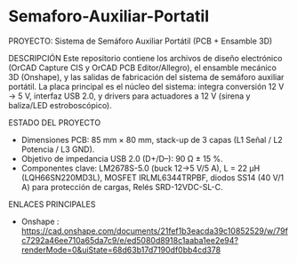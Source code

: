 # Semaforo-Auxiliar-Portatil
PROYECTO: Sistema de Semáforo Auxiliar Portátil (PCB + Ensamble 3D)

DESCRIPCIÓN
Este repositorio contiene los archivos de diseño electrónico (OrCAD Capture CIS y OrCAD PCB Editor/Allegro),
el ensamble mecánico 3D (Onshape), y las salidas de fabricación del sistema de semáforo auxiliar portátil.
La placa principal es el núcleo del sistema: integra conversión 12 V → 5 V, interfaz USB 2.0, y drivers para
actuadores a 12 V (sirena y baliza/LED estroboscópico).

ESTADO DEL PROYECTO
- Dimensiones PCB: 85 mm × 80 mm, stack-up de 3 capas (L1 Señal / L2 Potencia  / L3 GND).
- Objetivo de impedancia USB 2.0 (D+/D–): 90 Ω ± 15 %.
- Componentes clave: LM2678S-5.0 (buck 12→5 V/5 A), L = 22 µH (LQH66SN220MD3L), MOSFET IRLML6344TRPBF,
  diodos SS14 (40 V/1 A) para protección de cargas, Relés SRD-12VDC-SL-C.

ENLACES PRINCIPALES
- Onshape : https://cad.onshape.com/documents/21fef1b3eacda39c10852529/w/79fc7292a46ee710a65da7c9/e/ed5080d8918c1aaba1ee2e94?renderMode=0&uiState=68d63b17d7190df0bb4cd378

